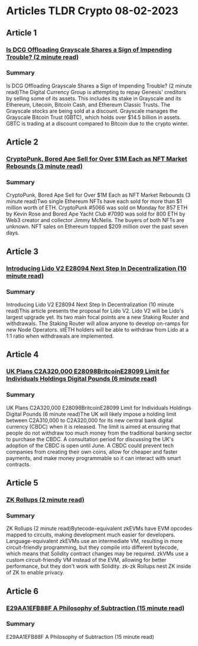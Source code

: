 # Articles TLDR Crypto 08-02-2023

## Article 1
### [Is DCG Offloading Grayscale Shares a Sign of Impending Trouble? (2 minute read)](https://tldr.tech)
### Summary 
 Is DCG Offloading Grayscale Shares a Sign of Impending Trouble? (2 minute read)The Digital Currency Group is attempting to repay Genesis' creditors by selling some of its assets. This includes its stake in Grayscale and its Ethereum, Litecoin, Bitcoin Cash, and Ethereum Classic Trusts. The Grayscale stocks are being sold at a discount. Grayscale manages the Grayscale Bitcoin Trust (GBTC), which holds over $14.5 billion in assets. GBTC is trading at a discount compared to Bitcoin due to the crypto winter.

## Article 2
### [CryptoPunk, Bored Ape Sell for Over $1M Each as NFT Market Rebounds (3 minute read)](https://tldr.tech)
### Summary 
 CryptoPunk, Bored Ape Sell for Over $1M Each as NFT Market Rebounds (3 minute read)Two single Ethereum NFTs have each sold for more than $1 million worth of ETH. CryptoPunk #5066 was sold on Monday for 857 ETH by Kevin Rose and Bored Ape Yacht Club #7090 was sold for 800 ETH by Web3 creator and collector Jimmy McNelis. The buyers of both NFTs are unknown. NFT sales on Ethereum topped $209 million over the past seven days.

## Article 3
### [Introducing Lido V2 E28094 Next Step In Decentralization (10 minute read)](https://tldr.tech)
### Summary 
 Introducing Lido V2 E28094 Next Step In Decentralization (10 minute read)This article presents the proposal for Lido V2. Lido V2 will be Lido's largest upgrade yet. Its two main focal points are a new Staking Router and withdrawals. The Staking Router will allow anyone to develop on-ramps for new Node Operators. stETH holders will be able to withdraw from Lido at a 1:1 ratio when withdrawals are implemented.

## Article 4
### [UK Plans C2A320,000 E28098BritcoinE28099 Limit for Individuals Holdings Digital Pounds (6 minute read)](https://tldr.tech)
### Summary 
 UK Plans C2A320,000 E28098BritcoinE28099 Limit for Individuals Holdings Digital Pounds (6 minute read)The UK will likely impose a holding limit between C2A310,000 to C2A320,000 for its new central bank digital currency (CBDC) when it is released. The limit is aimed at ensuring that people do not withdraw too much money from the traditional banking sector to purchase the CBDC. A consultation period for discussing the UK's adoption of the CBDC is open until June. A CBDC could prevent tech companies from creating their own coins, allow for cheaper and faster payments, and make money programmable so it can interact with smart contracts.

## Article 5
### [ZK Rollups (2 minute read)](https://tldr.tech)
### Summary 
 ZK Rollups (2 minute read)Bytecode-equivalent zkEVMs have EVM opcodes mapped to circuits, making development much easier for developers. Language-equivalent zkEVMs use an intermediate VM, resulting in more circuit-friendly programming, but they compile into different bytecode, which means that Solidity contract changes may be required. zkVMs use a custom circuit-friendly VM instead of the EVM, allowing for better performance, but they don't work with Solidity. zk-zk Rollups nest ZK inside of ZK to enable privacy.

## Article 6
### [E29AA1EFB88F A Philosophy of Subtraction (15 minute read)](https://tldr.tech)
### Summary 
 <span>E29AA1EFB88F A Philosophy of Subtraction (15 minute read)

